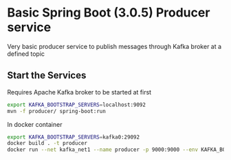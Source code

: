 # Basic Spring Boot (3.0.5) Producer service
Very basic producer service to publish messages through Kafka broker at a defined topic

## Start the Services
Requires Apache Kafka broker to be started at first
```bash
export KAFKA_BOOTSTRAP_SERVERS=localhost:9092
mvn -f producer/ spring-boot:run 
```
In docker container
```bash
export KAFKA_BOOTSTRAP_SERVERS=kafka0:29092
docker build . -t producer
docker run --net kafka_net1 --name producer -p 9000:9000 --env KAFKA_BOOTSTRAP_SERVERS=$KAFKA_BOOTSTRAP_SERVERS producer
```